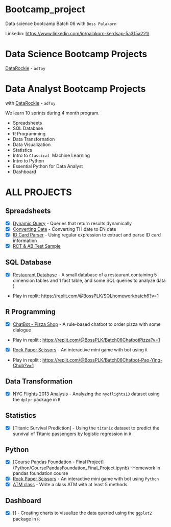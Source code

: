 # Bootcamp_project

Data science bootcamp Batch 06 with `Boss Palakorn` 

Linkedin: https://www.linkedin.com/in/palakorn-kerdsap-5a315a221/

# Data Science Bootcamp Projects
[DataRockie](https://datarockie.com/)  -   `adToy`
# Data Analyst Bootcamp Projects
with [DataRockie](https://datarockie.com/)  -   `adToy`

We learn 10 sprints during 4 month program. 

- Spreadsheets
- SQL Database
- R Programming 
- Data Transfornation
- Data Visualization
- Statistics
- Intro to `Classical `Machine Learning
- Intro to  Python 
- Essential Python  for Data Analyst
- Dashboard


# ALL PROJECTS   

## Spreadsheets
- [x] [Dynamic Query](https://github.com/bosspalakorn/bootcamp_project/blob/main/Spreadsheets/Project%20Dynamic%20Query.pdf)  -  Queries that return results dynamically  
- [x] [Converting Date](https://github.com/bosspalakorn/bootcamp_project/blob/main/Spreadsheets/Project%20Convert%20TH%20to%20EN%20Date.pdf) - Converting TH date to EN date
- [x] [ID Card Parser](https://github.com/bosspalakorn/bootcamp_project/blob/main/Spreadsheets/Project%20ID%20Card%20Parser.pdf) - Using regular expression to extract and parse ID card information
- [x] [RCT & AB Test Sample](https://github.com/bosspalakorn/bootcamp_project/blob/main/Spreadsheets/Project%20RCT%20%26%20AB%20Test%20Sample%20.pdf)

## SQL Database
- [x] [Restaurant Database](SQL/DB_for_Restaurant.sql) - A small database of a restaurant containing 5 dimension tables and 1 fact table, and some SQL queries to analyze data ) 

- Play in replit: https://replit.com/@BossPLK/SQLhomeworkbatch6?v=1

## R Programming
- [x] [ChatBot - Pizza Shop](R/Chat_bot-Order_pizza.r) - A rule-based chatbot to order pizza with some dialogue   

- Play in replit : https://replit.com/@BossPLK/Batch06ChatbotPizza?v=1  
      
- [x] [Rock Paper Scissors](R/Rock-Paper-Scissors.r) - An interactive mini game with bot using `R`

- Play in replit : https://replit.com/@BossPLK/Batch06Chatbot-Pao-Ying-Chub?v=1
      
## Data Transformation
- [x] [NYC Flights 2013 Analysis](https://datalore.jetbrains.com/notebook/30R19BcMF2Y3FhTuOoGFr7/4Q21HGzMCft1LxNGxJsrBK/) - Analyzing the `nycflights13` dataset using the `dplyr` package in `R`

## Statistics
- [x] [Titanic Survival Prediction] - Using the `titanic` dataset to predict the survival of Titanic passengers by logistic regression in `R`

## Python 
- [x] [Course Pandas Foundation - Final Project] (Python/CoursePandasFoundation_Final_Project.ipynb) -Homework in pandas foundation course  
- [x] [Rock Paper Scissors](https://datalore.jetbrains.com/notebook/30R19BcMF2Y3FhTuOoGFr7/EIgyCWPzjBSbhl7glM8zgG/) - An interactive mini game with bot using `Python`
- [x] [ATM class](https://datalore.jetbrains.com/notebook/30R19BcMF2Y3FhTuOoGFr7/xVEMuXDWSAgWc2NkLUdiOk/) - Write a class ATM with at least 5 methods.

## Dashboard
- [x] [] - Creating charts to visualize the data queried using the `ggplot2` package in `R`




